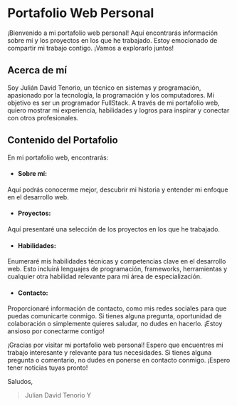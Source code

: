 # Portafolio Web Personal
¡Bienvenido a mi portafolio web personal! Aquí encontrarás información sobre mí y los proyectos en los que he trabajado. Estoy emocionado de compartir mi trabajo contigo. ¡Vamos a explorarlo juntos!
## Acerca de mí
Soy Julián David Tenorio, un técnico en sistemas y programación, apasionado por la tecnología, la programación y los computadores. Mi objetivo es ser un programador FullStack. A través de mi portafolio web, quiero mostrar mi experiencia, habilidades y logros para inspirar y conectar con otros profesionales.
## Contenido del Portafolio
En mi portafolio web, encontrarás:
- #### Sobre mí: 
Aquí podrás conocerme mejor, descubrir mi historia y entender mi enfoque en el desarrollo web.
- #### Proyectos: 
Aquí presentaré una selección de los proyectos en los que he trabajado.
- #### Habilidades: 
Enumeraré mis habilidades técnicas y competencias clave en el desarrollo web. Esto incluirá lenguajes de programación, frameworks, herramientas y cualquier otra habilidad relevante para mi área de especialización.
- #### Contacto:
 Proporcionaré información de contacto, como mis redes sociales para que puedas comunicarte conmigo. Si tienes alguna pregunta, oportunidad de colaboración o simplemente quieres saludar, no dudes en hacerlo. ¡Estoy ansioso por conectarme contigo!
 
 ¡Gracias por visitar mi portafolio web personal! Espero que encuentres mi trabajo interesante y relevante para tus necesidades. Si tienes alguna pregunta o comentario, no dudes en ponerse en contacto conmigo. ¡Espero tener noticias tuyas pronto!

Saludos,
> Julian David Tenorio Y
